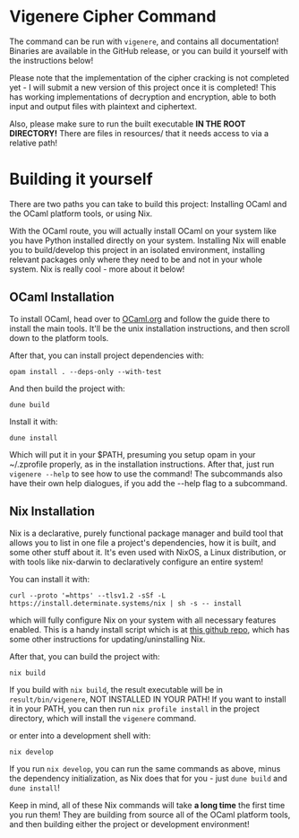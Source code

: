 # Vigenere Cipher Command

The command can be run with ```vigenere```, and contains all documentation! Binaries are available in the GitHub release, or you can build it yourself with the instructions below!

Please note that the implementation of the cipher cracking is not completed yet - I will submit a new version of this project once it is completed! This has working implementations of decryption and encryption, able to both input and output files with plaintext and ciphertext.

Also, please make sure to run the built executable **IN THE ROOT DIRECTORY!** There are files in resources/ that it needs access to via a relative path!

# Building it yourself

There are two paths you can take to build this project: Installing OCaml and the OCaml platform tools, or using Nix.

With the OCaml route, you will actually install OCaml on your system like you have Python installed directly on your system. Installing Nix will enable you to build/develop this project in an isolated environment, installing relevant packages only where they need to be and not in your whole system. Nix is really cool - more about it below!

## OCaml Installation

To install OCaml, head over to [OCaml.org](https://ocaml.org/docs/installing-ocaml#ocaml-platform-tools-on-unix) and follow the guide there to install the main tools. It'll be the unix installation instructions, and then scroll down to the platform tools.

After that, you can install project dependencies with:

```opam install . --deps-only --with-test```

And then build the project with:

```dune build```

Install it with:

```dune install```

Which will put it in your $PATH, presuming you setup opam in your ~/.zprofile properly, as in the installation instructions. After that, just run ```vigenere --help``` to see how to use the command! The subcommands also have their own help dialogues, if you add the --help flag to a subcommand.

## Nix Installation

Nix is a declarative, purely functional package manager and build tool that allows you to list in one file a project's dependencies, how it is built, and some other stuff about it. It's even used with NixOS, a Linux distribution, or with tools like nix-darwin to declaratively configure an entire system!

You can install it with:

```curl --proto '=https' --tlsv1.2 -sSf -L https://install.determinate.systems/nix | sh -s -- install```

which will fully configure Nix on your system with all necessary features enabled. This is a handy install script which is at [this github repo](https://github.com/DeterminateSystems/nix-installer), which has some other instructions for updating/uninstalling Nix.

After that, you can build the project with:

```nix build```

If you build with ```nix build```, the result executable will be in ```result/bin/vigenere```, NOT INSTALLED IN YOUR PATH! If you want to install it in your PATH, you can then run ```nix profile install``` in the project directory, which will install the ```vigenere``` command.

or enter into a development shell with:

```nix develop```

If you run ```nix develop```, you can run the same commands as above, minus the dependency initialization, as Nix does that for you - just ```dune build``` and ```dune install```!

Keep in mind, all of these Nix commands will take **a long time** the first time you run them! They are building from source all of the OCaml platform tools, and then building either the project or development environment!
